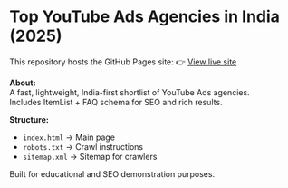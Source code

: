 # Top YouTube Ads Agencies in India (2025)

This repository hosts the GitHub Pages site:
👉 [View live site](https://deepaksinghh.github.io/top-youtube-ads-agencies-india-2025/)

**About:**  
A fast, lightweight, India-first shortlist of YouTube Ads agencies.  
Includes ItemList + FAQ schema for SEO and rich results.

**Structure:**  
- `index.html` → Main page  
- `robots.txt` → Crawl instructions  
- `sitemap.xml` → Sitemap for crawlers  

Built for educational and SEO demonstration purposes.
